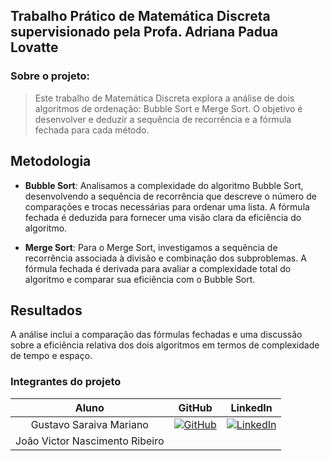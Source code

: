 
## Trabalho Prático de Matemática Discreta supervisionado pela Profa. Adriana Padua Lovatte

### Sobre o projeto:
> Este trabalho de Matemática Discreta explora a análise de dois algoritmos de ordenação: Bubble Sort e Merge Sort. O objetivo é desenvolver e deduzir a sequência de recorrência e a fórmula fechada para cada método.

## Metodologia

- **Bubble Sort**: Analisamos a complexidade do algoritmo Bubble Sort, desenvolvendo a sequência de recorrência que descreve o número de comparações e trocas necessárias para ordenar uma lista. A fórmula fechada é deduzida para fornecer uma visão clara da eficiência do algoritmo.

- **Merge Sort**: Para o Merge Sort, investigamos a sequência de recorrência associada à divisão e combinação dos subproblemas. A fórmula fechada é derivada para avaliar a complexidade total do algoritmo e comparar sua eficiência com o Bubble Sort.

## Resultados

A análise inclui a comparação das fórmulas fechadas e uma discussão sobre a eficiência relativa dos dois algoritmos em termos de complexidade de tempo e espaço.

### Integrantes do projeto
Aluno | GitHub | LinkedIn
:-----------------------:| :--------------: | :------------:
Gustavo Saraiva Mariano | [![GitHub](https://img.shields.io/badge/github-black?style=for-the-badge&logo=github)](https://github.com/saraivagustavo) | [![LinkedIn](https://img.shields.io/badge/linkedin-blue?style=for-the-badge&logo=linkedin)](https://www.linkedin.com/in/gustavo-saraiva-mariano/)
João Victor Nascimento Ribeiro | 
